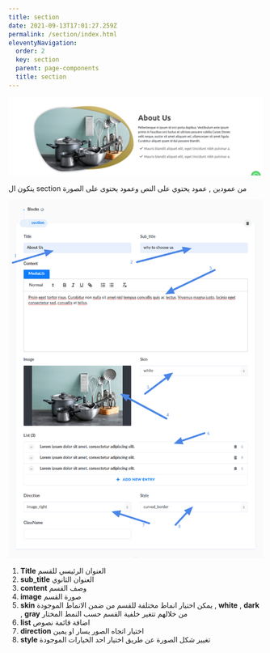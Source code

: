 ```yaml
---
title: section
date: 2021-09-13T17:01:27.259Z
permalink: /section/index.html
eleventyNavigation:
  order: 2
  key: section
  parent: page-components
  title: section
---
```

![](/static/img/section.png)

يتكون ال section من عمودين , عمود يحتوي على النص وعمود يحتوى على الصورة 

![](/static/img/section-text.png)

1. **Title**  العنوان الرئيسي للقسم
2.  **sub_title** العنوان الثانوي
3.   **content** وصف القسم
4.  **image** صورة القسم
5. **skin** يمكن اختيار انماط مختلفة للقسم من ضمن الانماط الموجودة , **white** , **dark** , **gray**  من خلالهم تتغير خلفية القسم حسب النمط المختار
6. **list** اضافة قائمة نصوص 
7. **direction** اختيار اتجاه الصور يسار او يمين 
8. **style** تغيير شكل الصورة عن طريق اختيار احد الخيارات الموجودة